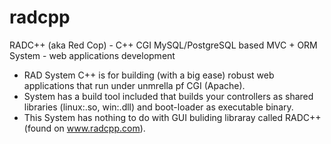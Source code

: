 # radcpp
RADC++ (aka Red Cop) - C++ CGI MySQL/PostgreSQL based MVC + ORM System - web applications development

- RAD System C++ is for building (with a big ease) robust web applications that run under unmrella pf CGI (Apache).
- System has a build tool included that builds your controllers as shared libraries (linux:.so, win:.dll) and boot-loader as executable binary.
- This System has nothing to do with GUI buliding libraray called RADC++ (found on www.radcpp.com).
